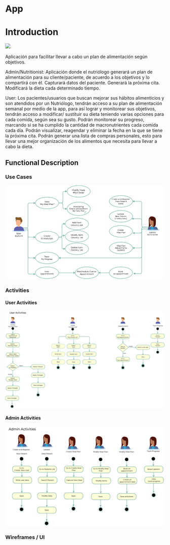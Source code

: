 # App

# Introduction
![](https://media.giphy.com/media/fAhzOM48cmsVJE62RP/giphy.gif)

Aplicación para facilitar llevar a cabo un plan de alimentación según objetivos.

Admin/Nutritionist:
Aplicación donde el nutriólogo  generará un plan de alimentación para su cliente/paciente, de acuerdo a los objetivos y lo compartirá con él.
Capturará datos del paciente.
Generará la próxima cita.
Modificará la dieta cada determinado tiempo.

User:
Los  pacientes/usuarios que buscan mejorar sus hábitos alimenticios y son atendidos por un Nutriólogo,  tendrán acceso a su plan de alimentación semanal por medio de la app, para así lograr y monitorear sus objetivos, tendrán acceso a modificar/ sustituir su dieta teniendo varias opciones para cada comida, según sea su gusto.
Podrán monitorear su progreso, marcando si se ha cumplido la cantidad de macronutrientes cada comida cada día.
Podrán visualizar, reagendar y eliminar la fecha en la que se tiene la próxima cita.
Podrán generar una lista de compras personales, esto para llevar una mejor organización de los alimentos que necesita para llevar a cabo la dieta.

## Functional Description

### Use Cases
![](images/use-cases.png)

### Activities

#### User Activities
![](images/user-activities.png)

#### Admin Activities
![](images/admin-activities.png)

### Wireframes / UI

